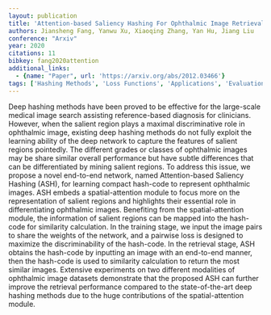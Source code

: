 ```yaml
---
layout: publication
title: 'Attention-based Saliency Hashing For Ophthalmic Image Retrieval'
authors: Jiansheng Fang, Yanwu Xu, Xiaoqing Zhang, Yan Hu, Jiang Liu
conference: "Arxiv"
year: 2020
citations: 11
bibkey: fang2020attention
additional_links:
  - {name: "Paper", url: 'https://arxiv.org/abs/2012.03466'}
tags: ['Hashing Methods', 'Loss Functions', 'Applications', 'Evaluation Metrics', 'ANN Search', 'Tools and Libraries', 'Hashing Fundamentals', 'Deep Hashing']
---
```

Deep hashing methods have been proved to be effective for the large-scale
medical image search assisting reference-based diagnosis for clinicians.
However, when the salient region plays a maximal discriminative role in
ophthalmic image, existing deep hashing methods do not fully exploit the
learning ability of the deep network to capture the features of salient regions
pointedly. The different grades or classes of ophthalmic images may be share
similar overall performance but have subtle differences that can be
differentiated by mining salient regions. To address this issue, we propose a
novel end-to-end network, named Attention-based Saliency Hashing (ASH), for
learning compact hash-code to represent ophthalmic images. ASH embeds a
spatial-attention module to focus more on the representation of salient regions
and highlights their essential role in differentiating ophthalmic images.
Benefiting from the spatial-attention module, the information of salient
regions can be mapped into the hash-code for similarity calculation. In the
training stage, we input the image pairs to share the weights of the network,
and a pairwise loss is designed to maximize the discriminability of the
hash-code. In the retrieval stage, ASH obtains the hash-code by inputting an
image with an end-to-end manner, then the hash-code is used to similarity
calculation to return the most similar images. Extensive experiments on two
different modalities of ophthalmic image datasets demonstrate that the proposed
ASH can further improve the retrieval performance compared to the
state-of-the-art deep hashing methods due to the huge contributions of the
spatial-attention module.
